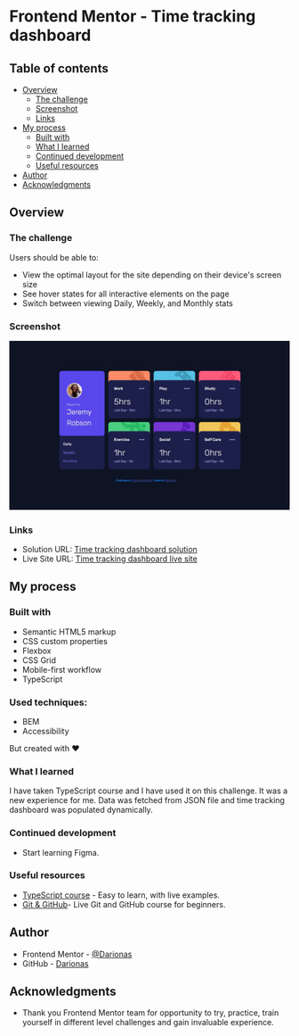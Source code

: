 # Frontend Mentor - Time tracking dashboard

## Table of contents

- [Overview](#overview)
  - [The challenge](#the-challenge)
  - [Screenshot](#screenshot)
  - [Links](#links)
- [My process](#my-process)
  - [Built with](#built-with)
  - [What I learned](#what-i-learned)
  - [Continued development](#continued-development)
  - [Useful resources](#useful-resources)
- [Author](#author)
- [Acknowledgments](#acknowledgments)


## Overview

### The challenge

Users should be able to:

- View the optimal layout for the site depending on their device's screen size
- See hover states for all interactive elements on the page
- Switch between viewing Daily, Weekly, and Monthly stats

### Screenshot

![Expenses chart component](./images/dashboard.jpg)

### Links

- Solution URL: [Time tracking dashboard solution](https://github.com/Darionas/time-tracking-dashboard)
- Live Site URL: [Time tracking dashboard live site](https://darionas.github.io/time-tracking-dashboard/)

## My process

### Built with

- Semantic HTML5 markup
- CSS custom properties
- Flexbox
- CSS Grid
- Mobile-first workflow
- TypeScript

### Used techniques:

- BEM
- Accessibility

But created with :heart:

### What I learned

I have taken TypeScript course and I have used it on this challenge. It was a new experience for me. Data was fetched from JSON file and time tracking dashboard was populated dynamically.

### Continued development

- Start learning Figma.

### Useful resources

- [TypeScript course](https://www.youtube.com/watch?v=yba10v2F5TI&list=PL1BztTYDF-QNrddrcvejiw5vxSZSPIRfn) - Easy to learn, with live examples.
- [Git & GitHub](https://www.youtube.com/watch?v=3RjQznt-8kE&list=PL4cUxeGkcC9goXbgTDQ0n_4TBzOO0ocPR&index=1)- Live Git and GitHub course for beginners.

## Author

- Frontend Mentor - [@Darionas](https://www.frontendmentor.io/profile/Darionas)
- GitHub - [Darionas](https://github.com/Darionas)

## Acknowledgments

- Thank you Frontend Mentor team for opportunity to try, practice, train yourself in different level challenges and gain invaluable experience.
